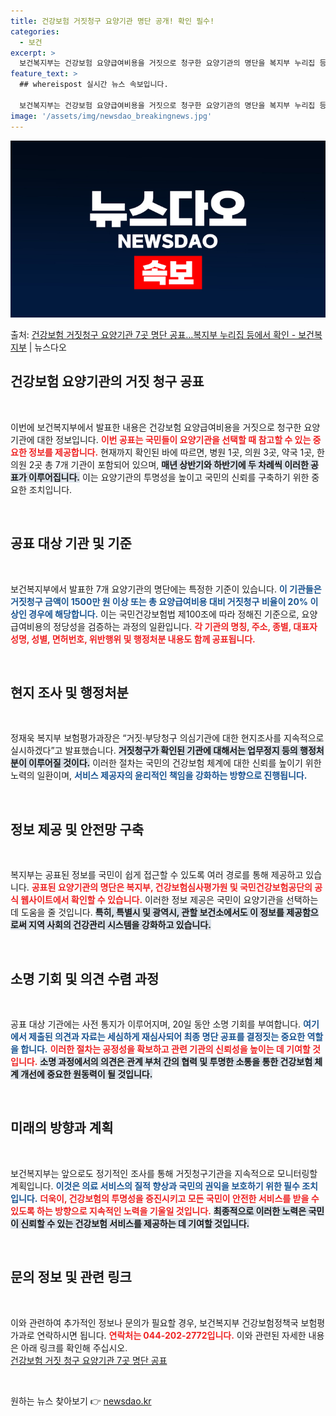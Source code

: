 ```yaml
---
title: 건강보험 거짓청구 요양기관 명단 공개! 확인 필수!
categories:
  - 보건
excerpt: >
  보건복지부는 건강보험 요양급여비용을 거짓으로 청구한 요양기관의 명단을 복지부 누리집 등에 12일부터 6개월 …
feature_text: >
  ## whereispost 실시간 뉴스 속보입니다.

  보건복지부는 건강보험 요양급여비용을 거짓으로 청구한 요양기관의 명단을 복지부 누리집 등에 12일부터 6개월 …
image: '/assets/img/newsdao_breakingnews.jpg'
---
```


![뉴스다오 속보](/assets/img/newsdao_breakingnews.jpg)

<p>출처: <a href="https://newsdao.kr/2164" rel="dofollow">건강보험 거짓청구 요양기관 7곳 명단 공표…복지부 누리집 등에서 확인 - 보건복지부</a> | 뉴스다오</p>

<h2 data-ke-size="size26">건강보험 요양기관의 거짓 청구 공표</h2>

<p data-ke-size="size16">&nbsp;</p>

이번에 보건복지부에서 발표한 내용은 건강보험 요양급여비용을 거짓으로 청구한 요양기관에 대한 정보입니다. <b><span style="color: #ee2323;">이번 공표는 국민들이 요양기관을 선택할 때 참고할 수 있는 중요한 정보를 제공합니다.</span></b> 현재까지 확인된 바에 따르면, 병원 1곳, 의원 3곳, 약국 1곳, 한의원 2곳 총 7개 기관이 포함되어 있으며, <b><span style="background-color: #21538527;">매년 상반기와 하반기에 두 차례씩 이러한 공표가 이루어집니다.</span></b> 이는 요양기관의 투명성을 높이고 국민의 신뢰를 구축하기 위한 중요한 조치입니다. 

<p data-ke-size="size16">&nbsp;</p>

<h2 data-ke-size="size26">공표 대상 기관 및 기준</h2>

<p data-ke-size="size16">&nbsp;</p>

보건복지부에서 발표한 7개 요양기관의 명단에는 특정한 기준이 있습니다. <b><span style="color: #1a5490;">이 기관들은 거짓청구 금액이 1500만 원 이상 또는 총 요양급여비용 대비 거짓청구 비율이 20% 이상인 경우에 해당합니다.</span></b> 이는 국민건강보험법 제100조에 따라 정해진 기준으로, 요양급여비용의 정당성을 검증하는 과정의 일환입니다. <b><span style="color: #ee2323;">각 기관의 명칭, 주소, 종별, 대표자 성명, 성별, 면허번호, 위반행위 및 행정처분 내용도 함께 공표됩니다.</span></b> 

<p data-ke-size="size16">&nbsp;</p>

<h2 data-ke-size="size26">현지 조사 및 행정처분</h2>

<p data-ke-size="size16">&nbsp;</p>

정재욱 복지부 보험평가과장은 “거짓·부당청구 의심기관에 대한 현지조사를 지속적으로 실시하겠다”고 발표했습니다. <b><span style="background-color: #21538527;">거짓청구가 확인된 기관에 대해서는 업무정지 등의 행정처분이 이루어질 것이다.</span></b> 이러한 절차는 국민의 건강보험 체계에 대한 신뢰를 높이기 위한 노력의 일환이며, <b><span style="color: #1a5490;">서비스 제공자의 윤리적인 책임을 강화하는 방향으로 진행됩니다.</span></b> 

<p data-ke-size="size16">&nbsp;</p>

<h2 data-ke-size="size26">정보 제공 및 안전망 구축</h2>

<p data-ke-size="size16">&nbsp;</p>

복지부는 공표된 정보를 국민이 쉽게 접근할 수 있도록 여러 경로를 통해 제공하고 있습니다. <b><span style="color: #ee2323;">공표된 요양기관의 명단은 복지부, 건강보험심사평가원 및 국민건강보험공단의 공식 웹사이트에서 확인할 수 있습니다.</span></b> 이러한 정보 제공은 국민이 요양기관을 선택하는 데 도움을 줄 것입니다. <b><span style="background-color: #21538527;">특히, 특별시 및 광역시, 관할 보건소에서도 이 정보를 제공함으로써 지역 사회의 건강관리 시스템을 강화하고 있습니다.</span></b> 

<p data-ke-size="size16">&nbsp;</p>

<h2 data-ke-size="size26">소명 기회 및 의견 수렴 과정</h2>

<p data-ke-size="size16">&nbsp;</p>

공표 대상 기관에는 사전 통지가 이루어지며, 20일 동안 소명 기회를 부여합니다. <b><span style="color: #1a5490;">여기에서 제출된 의견과 자료는 세심하게 재심사되어 최종 명단 공표를 결정짓는 중요한 역할을 합니다.</span></b> <b><span style="color: #ee2323;">이러한 절차는 공정성을 확보하고 관련 기관의 신뢰성을 높이는 데 기여할 것입니다.</span></b> <b><span style="background-color: #21538527;">소명 과정에서의 의견은 관계 부처 간의 협력 및 투명한 소통을 통한 건강보험 체계 개선에 중요한 원동력이 될 것입니다.</span></b> 

<p data-ke-size="size16">&nbsp;</p>

<h2 data-ke-size="size26">미래의 방향과 계획</h2>

<p data-ke-size="size16">&nbsp;</p>

보건복지부는 앞으로도 정기적인 조사를 통해 거짓청구기관을 지속적으로 모니터링할 계획입니다. <b><span style="color: #1a5490;">이것은 의료 서비스의 질적 향상과 국민의 권익을 보호하기 위한 필수 조치입니다.</span></b> <b><span style="color: #ee2323;">더욱이, 건강보험의 투명성을 증진시키고 모든 국민이 안전한 서비스를 받을 수 있도록 하는 방향으로 지속적인 노력을 기울일 것입니다.</span></b> <b><span style="background-color: #21538527;">최종적으로 이러한 노력은 국민이 신뢰할 수 있는 건강보험 서비스를 제공하는 데 기여할 것입니다.</span></b> 

<p data-ke-size="size16">&nbsp;</p>

<h2 data-ke-size="size26">문의 정보 및 관련 링크</h2>

<p data-ke-size="size16">&nbsp;</p>

이와 관련하여 추가적인 정보나 문의가 필요할 경우, 보건복지부 건강보험정책국 보험평가과로 연락하시면 됩니다. <b><span style="color: #ee2323;">연락처는 044-202-2772입니다.</span></b> 이와 관련된 자세한 내용은 아래 링크를 확인해 주십시오.<br>
<a href="https://newsdao.kr/2164">건강보험 거짓 청구 요양기관 7곳 명단 공표</a>

<p data-ke-size="size16">&nbsp;</p> 

원하는 뉴스 찾아보기 👉 <a href="https://newsdao.kr" rel="dofollow">newsdao.kr</a>


